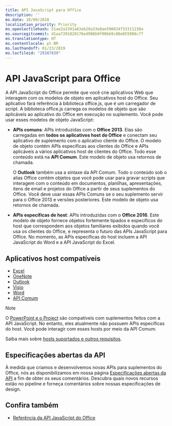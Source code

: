 ```yaml
---
title: API JavaScript para Office
description: ''
ms.date: 10/09/2018
localization_priority: Priority
ms.openlocfilehash: 51ae2a2391a63ab20a33e8ae590834f33311230a
ms.sourcegitcommit: d1aa7201820176ed986b9f00bb9c88e055906c77
ms.translationtype: HT
ms.contentlocale: pt-BR
ms.lasthandoff: 01/23/2019
ms.locfileid: "29387839"
---
```

# <a name="javascript-api-for-office"></a>API JavaScript para Office

A API JavaScript do Office permite que você crie aplicativos Web que interagem com os modelos de objeto em aplicativos host do Office. Seu aplicativo fará referência à biblioteca office.js, que é um carregador de script. A biblioteca office.js carrega os modelos de objeto que são aplicáveis ao aplicativo do Office em execução no suplemento. Você pode usar esses modelos de objeto JavaScript:

- **APIs comuns**: APIs introduzidas com o **Office 2013**. Elas são carregadas em **todos os aplicativos host do Office** e conectam seu aplicativo de suplemento com o aplicativo cliente do Office. O modelo de objeto contém APIs específicas aos clientes do Office e APIs aplicáveis a vários aplicativos host de clientes do Office. Todo esse conteúdo está na **API Comum**. Este modelo de objeto usa retornos de chamada. 

  O **Outlook** também usa a sintaxe da API Comum. Todo o conteúdo sob o alias Office contém objetos que você pode usar para gravar scripts que interagem com o conteúdo em documentos, planilhas, apresentações, itens de email e projetos do Office a partir de seus suplementos do Office. Você deve usar essas APIs Comuns se o seu suplemento servir para o Office 2013 e versões posteriores. Este modelo de objeto usa retornos de chamada.

- **APIs específicas de host**: APIs introduzidas com o **Office 2016**. Este modelo de objeto fornece objetos fortemente tipados e específicos do host que correspondem aos objetos familiares exibidos quando você usa os clientes do Office, e representa o futuro das APIs JavaScript para Office. No momento, as APIs específicas do host incluem a API JavaScript do Word e a API JavaScript do Excel.

## <a name="supported-host-applications"></a>Aplicativos host compatíveis

- [Excel](overview/excel-add-ins-reference-overview.md)
- [OneNote](overview/onenote-add-ins-javascript-reference.md)
- [Outlook](requirement-sets/outlook-api-requirement-sets.md)
- [Visio](overview/visio-javascript-reference-overview.md)
- [Word](overview/word-add-ins-reference-overview.md)
- [API Comum](requirement-sets/office-add-in-requirement-sets.md)

> [!NOTE] 
> O [PowerPoint e o Project](requirement-sets/powerpoint-and-project-note.md) são compatíveis com suplementos feitos com a API JavaScript. No entanto, eles atualmente não possuem APIs específicas do host. Você pode interagir com esses hosts por meio da API Comum.

Saiba mais sobre [hosts suportados e outros requisitos](../concepts/requirements-for-running-office-add-ins.md).

## <a name="open-api-specifications"></a>Especificações abertas da API

À medida que criamos e desenvolvemos novas APIs para suplementos do Office, nós as disponibilizamos em nossa página [Especificações abertas da API](openspec.md) a fim de obter os seus comentários. Descubra quais novos recursos estão no pipeline e forneça comentários sobre nossas especificações de design.

## <a name="see-also"></a>Confira também

- [Referência da API JavaScript do Office](https://docs.microsoft.com/javascript/api/overview/office)
